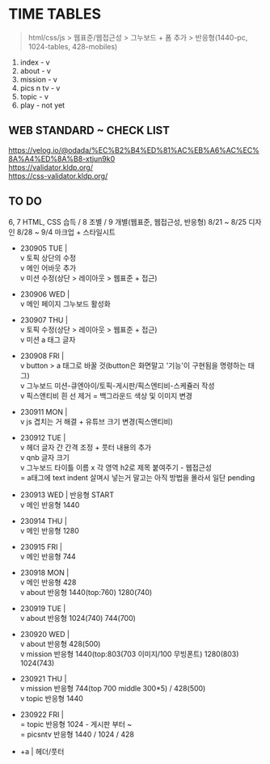# TIME TABLES

> html/css/js > 웹표준/웹접근성 > 그누보드 + 폼 추가 > 반응형(1440-pc, 1024-tables, 428-mobiles)

1. index - v
2. about - v
3. mission - v
4. pics n tv - v
5. topic - v
6. play - not yet

## WEB STANDARD ~ CHECK LIST

https://velog.io/@odada/%EC%B2%B4%ED%81%AC%EB%A6%AC%EC%8A%A4%ED%8A%B8-xtjun9k0  
https://validator.kldp.org/  
https://css-validator.kldp.org/

## TO DO
6, 7 HTML, CSS 습득 / 8 조별 / 9 개별(웹표준, 웹접근성, 반응형) 8/21 ~ 8/25 디자인 8/28 ~ 9/4 마크업 + 스타일시트     
- 230905 TUE |   
  v 토픽 상단의 수정    
  v 메인 어바웃 추가    
  v 미션 수정(상단 > 레이아웃 > 웹표준 + 접근)  

- 230906 WED |    
  v 메인 페이지 그누보드 활성화  

- 230907 THU |    
  v 토픽 수정(상단 > 레이아웃 > 웹표준 + 접근)  
  v 미션 a 태그 글자  

-  230908 FRI |  
  v button > a 태그로 바꿀 것(button은 화면말고 '기능'이 구현됨을 명령하는 태그)        
  v 그누보드 미션-큐엔아이/토픽-게시판/픽스엔티비-스케쥴러 작성    
  v 픽스앤티비 흰 선 제거 = 백그라운드 색상 및 이미지 변경        

-  230911 MON |    
   v js 겹치는 거 해결 + 유튜브 크기 변경(픽스앤티비)    

-  230912 TUE |  
   v 헤더 글자 간 간격 조정 + 풋터 내용의 추가                
   v qnb 글자 크기                  
   v 그누보드 타이틀 이름
   x 각 영역 h2로 제목 붙여주기 - 웹접근성  
     = a태그에 text indent 살며시 넣는거 말고는 아직 방법을 몰라서 일단 pending         

- 230913 WED | 반응형 START           
  v 메인 반응형 1440  

- 230914 THU |      
  v 메인 반응형 1280  
   
- 230915 FRI |  
  v 메인 반응형 744

- 230918 MON |   
  v 메인 반응형 428     
  v about 반응형 1440(top:760) 1280(740)  
  
- 230919 TUE |    
  v about 반응형 1024(740) 744(700)       

- 230920 WED |        
  v about 반응형 428(500)      
  v mission 반응형 1440(top:803(703 이미지/100 무빙폰트) 1280(803) 1024(743)          

- 230921 THU |     
 v mission 반응형 744(top 700 middle 300*5) / 428(500)      
 v topic 반응형 1440  
    
- 230922 FRI |  
  = topic 반응형 1024 - 게시판 부터 ~    
  = picsntv 반응형 1440 / 1024 / 428      
  
- +a | 헤더/풋터  
